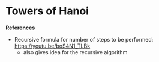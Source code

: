 # Towers of Hanoi

**References**
- Recursive formula for number of steps to be performed: https://youtu.be/boS4N1_TLBk
  - also gives idea for the recursive algorithm
